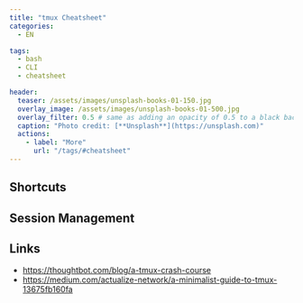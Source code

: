 ```yaml
---
title: "tmux Cheatsheet"
categories:
  - EN

tags:
  - bash
  - CLI
  - cheatsheet

header:
  teaser: /assets/images/unsplash-books-01-150.jpg
  overlay_image: /assets/images/unsplash-books-01-500.jpg
  overlay_filter: 0.5 # same as adding an opacity of 0.5 to a black background
  caption: "Photo credit: [**Unsplash**](https://unsplash.com)"
  actions:
    - label: "More"
      url: "/tags/#cheatsheet"
---
```

## Shortcuts

## Session Management

## Links
* https://thoughtbot.com/blog/a-tmux-crash-course
* https://medium.com/actualize-network/a-minimalist-guide-to-tmux-13675fb160fa
